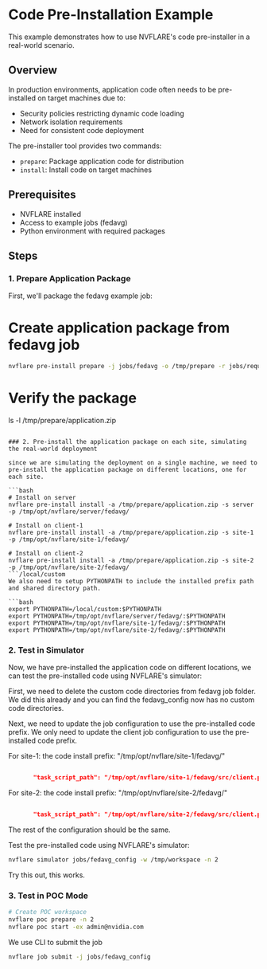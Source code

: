 # Code Pre-Installation Example

This example demonstrates how to use NVFLARE's code pre-installer in a real-world scenario.

## Overview

In production environments, application code often needs to be pre-installed on target machines due to:
- Security policies restricting dynamic code loading
- Network isolation requirements
- Need for consistent code deployment

The pre-installer tool provides two commands:
- `prepare`: Package application code for distribution
- `install`: Install code on target machines

## Prerequisites

- NVFLARE installed
- Access to example jobs (fedavg)
- Python environment with required packages

## Steps

### 1. Prepare Application Package

First, we'll package the fedavg example job:

# Create application package from fedavg job

```bash
nvflare pre-install prepare -j jobs/fedavg -o /tmp/prepare -r jobs/requirements.txt
```

# Verify the package
ls -l /tmp/prepare/application.zip
```

### 2. Pre-install the application package on each site, simulating the real-world deployment

since we are simulating the deployment on a single machine, we need to pre-install the application package on different locations, one for each site.

```bash
# Install on server
nvflare pre-install install -a /tmp/prepare/application.zip -s server -p /tmp/opt/nvflare/server/fedavg/

# Install on client-1
nvflare pre-install install -a /tmp/prepare/application.zip -s site-1 -p /tmp/opt/nvflare/site-1/fedavg/

# Install on client-2
nvflare pre-install install -a /tmp/prepare/application.zip -s site-2 -p /tmp/opt/nvflare/site-2/fedavg/
```/local/custom
We also need to setup PYTHONPATH to include the installed prefix path and shared directory path.

```bash
export PYTHONPATH=/local/custom:$PYTHONPATH
export PYTHONPATH=/tmp/opt/nvflare/server/fedavg/:$PYTHONPATH
export PYTHONPATH=/tmp/opt/nvflare/site-1/fedavg/:$PYTHONPATH
export PYTHONPATH=/tmp/opt/nvflare/site-2/fedavg/:$PYTHONPATH
```

### 2. Test in Simulator

Now, we have pre-installed the application code on different locations, we can test the pre-installed code using NVFLARE's simulator:

First, we need to delete the custom code directories from fedavg job folder. We did this already and you can find the fedavg_config now has no custom code directories.

Next, we need to update the job configuration to use the pre-installed code prefix. 
We only need to update the client job configuration to use the pre-installed code prefix.

For site-1: 
the code install prefix: "/tmp/opt/nvflare/site-1/fedavg/"
```json

       "task_script_path": "/tmp/opt/nvflare/site-1/fedavg/src/client.py",
```
For site-2: 
the code install prefix: "/tmp/opt/nvflare/site-2/fedavg/"
```json

       "task_script_path": "/tmp/opt/nvflare/site-2/fedavg/src/client.py",
```

The rest of the configuration should be the same. 


Test the pre-installed code using NVFLARE's simulator:

```bash
nvflare simulator jobs/fedavg_config -w /tmp/workspace -n 2
```

Try this out, this works. 


### 3. Test in POC Mode


```bash
# Create POC workspace
nvflare poc prepare -n 2
nvflare poc start -ex admin@nvidia.com

```

We use CLI to submit the job

```bash
nvflare job submit -j jobs/fedavg_config
```